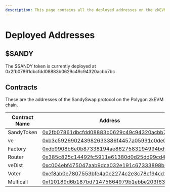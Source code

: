 ```yaml
---
description: This page contains all the deployed addresses on the zkEVM chain
---
```


# Deployed Addresses

## $SANDY

The $SANDY token is currently deployed at 0x2fb07861dbcfdd08883b0629c49c94320acbb7bc

## Contracts

These are the addresses of the SandySwap protocol on the Polygon zkEVM chain.

| Contract Name | Address                                                                                                                        |
| ------------- | ------------------------------------------------------------------------------------------------------------------------------ |
| SandyToken    | [0x2fb07861dbcfdd08883b0629c49c94320acbb7bc](https://zkevm.polygonscan.com/address/0x2fb07861dbcfdd08883b0629c49c94320acbb7bc) |
| ve            | [0xb3c592690243982633386f4457a05991c0de01e6](https://zkevm.polygonscan.com/address/0xb3c592690243982633386f4457a05991c0de01e6) |
| Factory       | [0xdb9908b6e0b87338194ae8627583194994bd992d](https://zkevm.polygonscan.com/address/0xdb9908b6e0b87338194ae8627583194994bd992d) |
| Router        | [0x385c825c14492fc5911e61380d0d25dd99cd4922](https://zkevm.polygonscan.com/address/0x385c825c14492fc5911e61380d0d25dd99cd4922) |
| veDist        | [0xc004ebf475047aab9dca032e191c67333898b125](https://zkevm.polygonscan.com/address/0xc004ebf475047aab9dca032e191c67333898b125) |
| Voter         | [0xef8ab0e7807553bfe4a0e2274c2e3c78cf94cd10](https://zkevm.polygonscan.com/address/0xef8ab0e7807553bfe4a0e2274c2e3c78cf94cd10) |
| Multicall     | [0xf10189d6b187bd71475864979b1ebbe203f63183](https://zkevm.polygonscan.com/address/0xf10189d6b187bd71475864979b1ebbe203f63183) |
